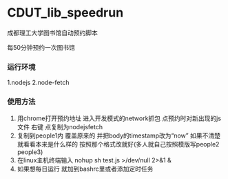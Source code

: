 # CDUT_lib_speedrun
成都理工大学图书馆自动预约脚本

每50分钟预约一次图书馆

### 运行环境
1.nodejs
2.node-fetch

### 使用方法
1. 用chrome打开预约地址 进入开发模式的network抓包 点预约时对新出现的js文件 右键 点复制为nodejsfetch
2. 复制到people1内 覆盖原来的 并把body的timestamp改为“now” 如果不清楚就看看本来是什么样的 按照那个格式改就好(多人就自己按照模版写people2 people3)
3. 在linux主机终端输入 nohup sh test.js >/dev/null 2>&1 &
4. 如果想每日运行 就加到bashrc里或者添加定时任务
